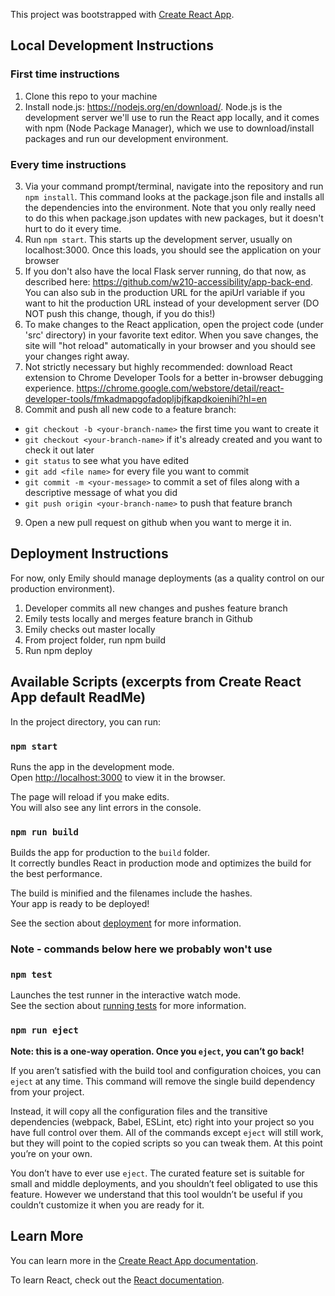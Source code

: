 This project was bootstrapped with [Create React App](https://github.com/facebook/create-react-app).

## Local Development Instructions
### First time instructions
1. Clone this repo to your machine
2. Install node.js: https://nodejs.org/en/download/. Node.js is the development server we'll use to run the React app locally, and it comes with npm (Node Package Manager), which we use to download/install packages and run our development environment.

### Every time instructions
3. Via your command prompt/terminal, navigate into the repository and run `npm install`. This command looks at the package.json file and installs all the dependencies into the environment. Note that you only really need to do this when package.json updates with new packages, but it doesn't hurt to do it every time.
4. Run `npm start`. This starts up the development server, usually on localhost:3000. Once this loads, you should see the application on your browser
5. If you don't also have the local Flask server running, do that now, as described here: https://github.com/w210-accessibility/app-back-end. You can also sub in the production URL for the apiUrl variable if you want to hit the production URL instead of your development server (DO NOT push this change, though, if you do this!)
6. To make changes to the React application, open the project code (under 'src' directory) in your favorite text editor. When you save changes, the site will "hot reload" automatically in your browser and you should see your changes right away.
7. Not strictly necessary but highly recommended: download React extension to Chrome Developer Tools for a better in-browser debugging experience. https://chrome.google.com/webstore/detail/react-developer-tools/fmkadmapgofadopljbjfkapdkoienihi?hl=en
8. Commit and push all new code to a feature branch:
  * `git checkout -b <your-branch-name>` the first time you want to create it
  * `git checkout <your-branch-name>` if it's already created and you want to check it out later
  * `git status` to see what you have edited
  * `git add <file name>` for every file you want to commit
  * `git commit -m <your-message>` to commit a set of files along with a descriptive message of what you did
  * `git push origin <your-branch-name>` to push that feature branch
9. Open a new pull request on github when you want to merge it in.

## Deployment Instructions
For now, only Emily should manage deployments (as a quality control on our production environment).
1. Developer commits all new changes and pushes feature branch
2. Emily tests locally and merges feature branch in Github
3. Emily checks out master locally
4. From project folder, run
  npm build
5. Run
  npm deploy

## Available Scripts (excerpts from Create React App default ReadMe)

In the project directory, you can run:

### `npm start`

Runs the app in the development mode.<br />
Open [http://localhost:3000](http://localhost:3000) to view it in the browser.

The page will reload if you make edits.<br />
You will also see any lint errors in the console.

### `npm run build`

Builds the app for production to the `build` folder.<br />
It correctly bundles React in production mode and optimizes the build for the best performance.

The build is minified and the filenames include the hashes.<br />
Your app is ready to be deployed!

See the section about [deployment](https://facebook.github.io/create-react-app/docs/deployment) for more information.

### Note - commands below here we probably won't use
### `npm test`

Launches the test runner in the interactive watch mode.<br />
See the section about [running tests](https://facebook.github.io/create-react-app/docs/running-tests) for more information.

### `npm run eject`

**Note: this is a one-way operation. Once you `eject`, you can’t go back!**

If you aren’t satisfied with the build tool and configuration choices, you can `eject` at any time. This command will remove the single build dependency from your project.

Instead, it will copy all the configuration files and the transitive dependencies (webpack, Babel, ESLint, etc) right into your project so you have full control over them. All of the commands except `eject` will still work, but they will point to the copied scripts so you can tweak them. At this point you’re on your own.

You don’t have to ever use `eject`. The curated feature set is suitable for small and middle deployments, and you shouldn’t feel obligated to use this feature. However we understand that this tool wouldn’t be useful if you couldn’t customize it when you are ready for it.

## Learn More

You can learn more in the [Create React App documentation](https://facebook.github.io/create-react-app/docs/getting-started).

To learn React, check out the [React documentation](https://reactjs.org/).
